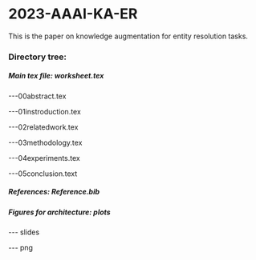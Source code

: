 # 2023-AAAI-KA-ER
This is the paper on knowledge augmentation for entity resolution tasks.

### Directory tree:
##### Main tex file: worksheet.tex

---00abstract.tex

---01instroduction.tex

---02relatedwork.tex

---03methodology.tex

---04experiments.tex

---05conclusion.text

##### References: Reference.bib

##### Figures for architecture: plots

--- slides

--- png
